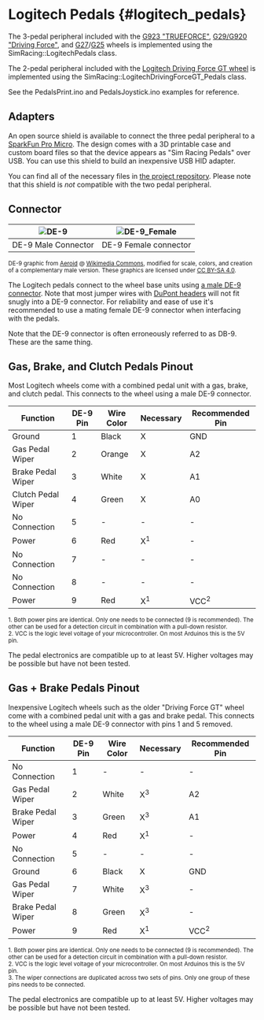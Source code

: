 # Logitech Pedals {#logitech_pedals}

The 3-pedal peripheral included with the [G923 "TRUEFORCE"](https://www.logitechg.com/en-us/products/driving/g923-trueforce-sim-racing-wheel.html), [G29/G920 "Driving Force"](https://www.logitechg.com/en-us/products/driving/driving-force-racing-wheel.html), and [G27](https://en.wikipedia.org/wiki/Logitech_G27)/[G25](https://en.wikipedia.org/wiki/Logitech_G25) wheels is implemented using the SimRacing::LogitechPedals class.

The 2-pedal peripheral included with the [Logitech Driving Force GT wheel](https://en.wikipedia.org/wiki/Logitech_Driving_Force_GT) is implemented using the SimRacing::LogitechDrivingForceGT_Pedals class.

See the PedalsPrint.ino and PedalsJoystick.ino examples for reference.

## Adapters

An open source shield is available to connect the three pedal peripheral to a [SparkFun Pro Micro](https://github.com/sparkfun/Pro_Micro). The design comes with a 3D printable case and custom board files so that the device appears as "Sim Racing Pedals" over USB. You can use this shield to build an inexpensive USB HID adapter.

You can find all of the necessary files in [the project repository](https://github.com/dmadison/Sim-Racing-Shields). Please note that this shield is *not* compatible with the two pedal peripheral.

## Connector

| ![DE-9](DE9_Male.svg) | ![DE-9_Female](DE9_Female.svg) |
| :-----------------------: | :---------------------------: |
| DE-9 Male Connector        | DE-9 Female connector          |

<sup>DE-9 graphic from [Aeroid](https://commons.wikimedia.org/wiki/User:Aeroid) @ [Wikimedia Commons](https://commons.wikimedia.org/wiki/File:DE9_Diagram.svg#/media/File:DE-9_Female.svg), modified for scale, colors, and creation of a complementary male version. These graphics are licensed under [CC BY-SA 4.0](https://creativecommons.org/licenses/by-sa/4.0/).</sup>

The Logitech pedals connect to the wheel base units using [a male DE-9 connector](https://en.wikipedia.org/wiki/D-subminiature). Note that most jumper wires with [DuPont headers](https://en.wikipedia.org/wiki/Jump_wire) will not fit snugly into a DE-9 connector. For reliability and ease of use it's recommended to use a mating female DE-9 connector when interfacing with the pedals.

Note that the DE-9 connector is often erroneously referred to as DB-9. These are the same thing.

## Gas, Brake, and Clutch Pedals Pinout

Most Logitech wheels come with a combined pedal unit with a gas, brake, and clutch pedal. This connects to the wheel using a male DE-9 connector.

| Function           | DE-9 Pin | Wire Color | Necessary     | Recommended Pin |
|--------------------|----------|------------|---------------|-----------------|
| Ground             | 1        | Black      | X             | GND             |
| Gas Pedal Wiper    | 2        | Orange     | X             | A2              |
| Brake Pedal Wiper  | 3        | White      | X             | A1              |
| Clutch Pedal Wiper | 4        | Green      | X             | A0              |
| No Connection      | 5        | -          | -             | -               |
| Power              | 6        | Red        | X<sup>1</sup> | -               |
| No Connection      | 7        | -          | -             | -               |
| No Connection      | 8        | -          | -             | -               |
| Power              | 9        | Red        | X<sup>1</sup> | VCC<sup>2</sup> |

<sup>1. Both power pins are identical. Only one needs to be connected (9 is recommended). The other can be used for a detection circuit in combination with a pull-down resistor.</sup>  
<sup>2. VCC is the logic level voltage of your microcontroller. On most Arduinos this is the 5V pin.</sup>  

The pedal electronics are compatible up to at least 5V. Higher voltages may be possible but have not been tested.

## Gas + Brake Pedals Pinout

Inexpensive Logitech wheels such as the older "Driving Force GT" wheel come with a combined pedal unit with a gas and brake pedal. This connects to the wheel using a male DE-9 connector with pins 1 and 5 removed.

| Function          | DE-9 Pin | Wire Color | Necessary     | Recommended Pin |
|-------------------|----------|------------|---------------|-----------------|
| No Connection     | 1        | -          | -             | -               |
| Gas Pedal Wiper   | 2        | White      | X<sup>3</sup> | A2              |
| Brake Pedal Wiper | 3        | Green      | X<sup>3</sup> | A1              |
| Power             | 4        | Red        | X<sup>1</sup> | -               |
| No Connection     | 5        | -          | -             | -               |
| Ground            | 6        | Black      | X             | GND             |
| Gas Pedal Wiper   | 7        | White      | X<sup>3</sup> | -               |
| Brake Pedal Wiper | 8        | Green      | X<sup>3</sup> | -               |
| Power             | 9        | Red        | X<sup>1</sup> | VCC<sup>2</sup> |

<sup>1. Both power pins are identical. Only one needs to be connected (9 is recommended). The other can be used for a detection circuit in combination with a pull-down resistor.</sup>  
<sup>2. VCC is the logic level voltage of your microcontroller. On most Arduinos this is the 5V pin.</sup>  
<sup>3. The wiper connections are duplicated across two sets of pins. Only one group of these pins needs to be connected.</sup>  

The pedal electronics are compatible up to at least 5V. Higher voltages may be possible but have not been tested.
